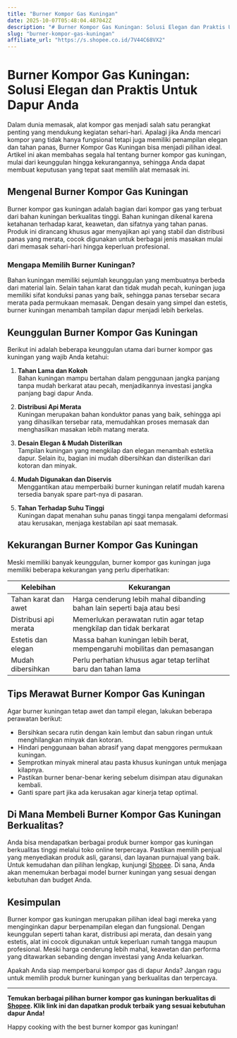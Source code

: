 ```yaml
---
title: "Burner Kompor Gas Kuningan"
date: 2025-10-07T05:48:04.487042Z
description: "# Burner Kompor Gas Kuningan: Solusi Elegan dan Praktis Untuk Dapur Anda..."
slug: "burner-kompor-gas-kuningan"
affiliate_url: "https://s.shopee.co.id/7V44C68VX2"
---
```

# Burner Kompor Gas Kuningan: Solusi Elegan dan Praktis Untuk Dapur Anda

Dalam dunia memasak, alat kompor gas menjadi salah satu perangkat penting yang mendukung kegiatan sehari-hari. Apalagi jika Anda mencari kompor yang tidak hanya fungsional tetapi juga memiliki penampilan elegan dan tahan panas, Burner Kompor Gas Kuningan bisa menjadi pilihan ideal. Artikel ini akan membahas segala hal tentang burner kompor gas kuningan, mulai dari keunggulan hingga kekurangannya, sehingga Anda dapat membuat keputusan yang tepat saat memilih alat memasak ini.

## Mengenal Burner Kompor Gas Kuningan

Burner kompor gas kuningan adalah bagian dari kompor gas yang terbuat dari bahan kuningan berkualitas tinggi. Bahan kuningan dikenal karena ketahanan terhadap karat, keawetan, dan sifatnya yang tahan panas. Produk ini dirancang khusus agar menyajikan api yang stabil dan distribusi panas yang merata, cocok digunakan untuk berbagai jenis masakan mulai dari memasak sehari-hari hingga keperluan profesional.

### Mengapa Memilih Burner Kuningan?

Bahan kuningan memiliki sejumlah keunggulan yang membuatnya berbeda dari material lain. Selain tahan karat dan tidak mudah pecah, kuningan juga memiliki sifat konduksi panas yang baik, sehingga panas tersebar secara merata pada permukaan memasak. Dengan desain yang simpel dan estetis, burner kuningan menambah tampilan dapur menjadi lebih berkelas. 

## Keunggulan Burner Kompor Gas Kuningan

Berikut ini adalah beberapa keunggulan utama dari burner kompor gas kuningan yang wajib Anda ketahui:

1. **Tahan Lama dan Kokoh**  
   Bahan kuningan mampu bertahan dalam penggunaan jangka panjang tanpa mudah berkarat atau pecah, menjadikannya investasi jangka panjang bagi dapur Anda.

2. **Distribusi Api Merata**  
   Kuningan merupakan bahan konduktor panas yang baik, sehingga api yang dihasilkan tersebar rata, memudahkan proses memasak dan menghasilkan masakan lebih matang merata.

3. **Desain Elegan & Mudah Disterilkan**  
   Tampilan kuningan yang mengkilap dan elegan menambah estetika dapur. Selain itu, bagian ini mudah dibersihkan dan disterilkan dari kotoran dan minyak.

4. **Mudah Digunakan dan Diservis**  
   Menggantikan atau memperbaiki burner kuningan relatif mudah karena tersedia banyak spare part-nya di pasaran.

5. **Tahan Terhadap Suhu Tinggi**  
   Kuningan dapat menahan suhu panas tinggi tanpa mengalami deformasi atau kerusakan, menjaga kestabilan api saat memasak.

## Kekurangan Burner Kompor Gas Kuningan

Meski memiliki banyak keunggulan, burner kompor gas kuningan juga memiliki beberapa kekurangan yang perlu diperhatikan:

| Kelebihan | Kekurangan |
|------------|--------------|
| Tahan karat dan awet | Harga cenderung lebih mahal dibanding bahan lain seperti baja atau besi |
| Distribusi api merata | Memerlukan perawatan rutin agar tetap mengkilap dan tidak berkarat |
| Estetis dan elegan | Massa bahan kuningan lebih berat, mempengaruhi mobilitas dan pemasangan |
| Mudah dibersihkan | Perlu perhatian khusus agar tetap terlihat baru dan tahan lama |

## Tips Merawat Burner Kompor Gas Kuningan

Agar burner kuningan tetap awet dan tampil elegan, lakukan beberapa perawatan berikut:

- Bersihkan secara rutin dengan kain lembut dan sabun ringan untuk menghilangkan minyak dan kotoran.
- Hindari penggunaan bahan abrasif yang dapat menggores permukaan kuningan.
- Semprotkan minyak mineral atau pasta khusus kuningan untuk menjaga kilapnya.
- Pastikan burner benar-benar kering sebelum disimpan atau digunakan kembali.
- Ganti spare part jika ada kerusakan agar kinerja tetap optimal.

## Di Mana Membeli Burner Kompor Gas Kuningan Berkualitas?

Anda bisa mendapatkan berbagai produk burner kompor gas kuningan berkualitas tinggi melalui toko online terpercaya. Pastikan memilih penjual yang menyediakan produk asli, garansi, dan layanan purnajual yang baik. Untuk kemudahan dan pilihan lengkap, kunjungi [Shopee](https://s.shopee.co.id/7V44C68VX2). Di sana, Anda akan menemukan berbagai model burner kuningan yang sesuai dengan kebutuhan dan budget Anda.

## Kesimpulan

Burner kompor gas kuningan merupakan pilihan ideal bagi mereka yang menginginkan dapur berpenampilan elegan dan fungsional. Dengan keunggulan seperti tahan karat, distribusi api merata, dan desain yang estetis, alat ini cocok digunakan untuk keperluan rumah tangga maupun profesional. Meski harga cenderung lebih mahal, keawetan dan performa yang ditawarkan sebanding dengan investasi yang Anda keluarkan.

Apakah Anda siap memperbarui kompor gas di dapur Anda? Jangan ragu untuk memilih produk burner kuningan yang berkualitas dan terpercaya.

---

**Temukan berbagai pilihan burner kompor gas kuningan berkualitas di [Shopee](https://s.shopee.co.id/7V44C68VX2). Klik link ini dan dapatkan produk terbaik yang sesuai kebutuhan dapur Anda!**

Happy cooking with the best burner kompor gas kuningan!
